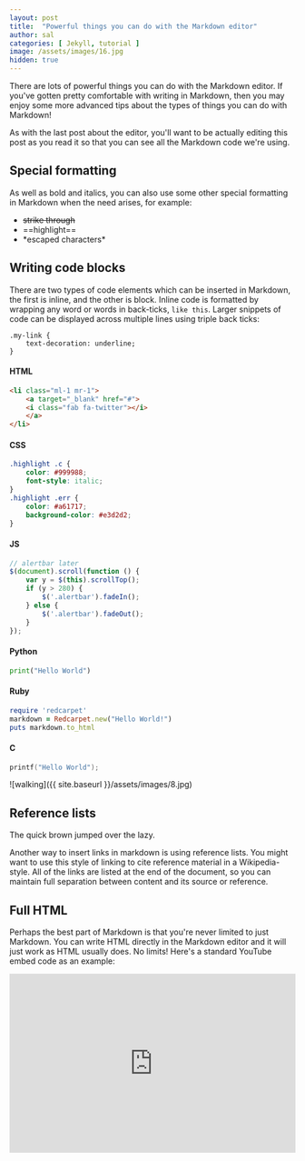 ```yaml
---
layout: post
title:  "Powerful things you can do with the Markdown editor"
author: sal
categories: [ Jekyll, tutorial ]
image: /assets/images/16.jpg
hidden: true
---
```

There are lots of powerful things you can do with the Markdown editor. If you've gotten pretty comfortable with writing in Markdown, then you may enjoy some more advanced tips about the types of things you can do with Markdown!

As with the last post about the editor, you'll want to be actually editing this post as you read it so that you can see all the Markdown code we're using.


## Special formatting

As well as bold and italics, you can also use some other special formatting in Markdown when the need arises, for example:

+ ~~strike through~~
+ ==highlight==
+ \*escaped characters\*


## Writing code blocks

There are two types of code elements which can be inserted in Markdown, the first is inline, and the other is block. Inline code is formatted by wrapping any word or words in back-ticks, `like this`. Larger snippets of code can be displayed across multiple lines using triple back ticks:

```
.my-link {
    text-decoration: underline;
}
```

#### HTML

```html
<li class="ml-1 mr-1">
    <a target="_blank" href="#">
    <i class="fab fa-twitter"></i>
    </a>
</li>
```

#### CSS

```css
.highlight .c {
    color: #999988;
    font-style: italic; 
}
.highlight .err {
    color: #a61717;
    background-color: #e3d2d2; 
}
```

#### JS

```js
// alertbar later
$(document).scroll(function () {
    var y = $(this).scrollTop();
    if (y > 280) {
        $('.alertbar').fadeIn();
    } else {
        $('.alertbar').fadeOut();
    }
});
```

#### Python

```python
print("Hello World")
```

#### Ruby

```ruby
require 'redcarpet'
markdown = Redcarpet.new("Hello World!")
puts markdown.to_html
```

#### C

```c
printf("Hello World");
```




![walking]({{ site.baseurl }}/assets/images/8.jpg)

## Reference lists

The quick brown jumped over the lazy.

Another way to insert links in markdown is using reference lists. You might want to use this style of linking to cite reference material in a Wikipedia-style. All of the links are listed at the end of the document, so you can maintain full separation between content and its source or reference.

## Full HTML

Perhaps the best part of Markdown is that you're never limited to just Markdown. You can write HTML directly in the Markdown editor and it will just work as HTML usually does. No limits! Here's a standard YouTube embed code as an example:

<p><iframe style="width:100%;" height="315" src="https://www.youtube.com/embed/Cniqsc9QfDo?rel=0&amp;showinfo=0" frameborder="0" allowfullscreen></iframe></p>